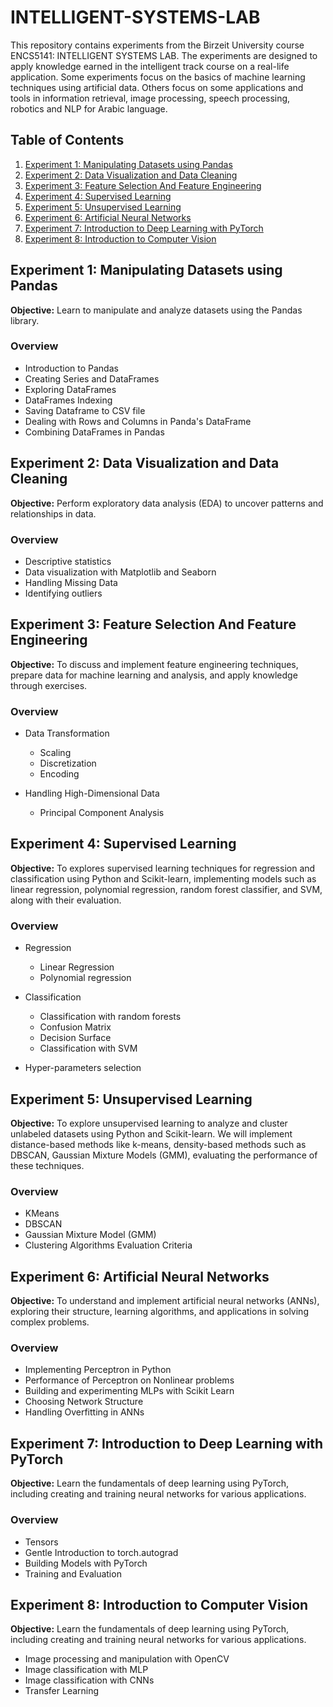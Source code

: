 # INTELLIGENT-SYSTEMS-LAB

This repository contains experiments from the Birzeit University course ENCS5141: INTELLIGENT SYSTEMS LAB. The experiments are designed to apply knowledge earned in the intelligent track course on a real-life application. Some experiments focus on
the basics of machine learning techniques using artificial data. Others focus on some applications and tools
in information retrieval, image processing, speech processing, robotics and NLP for Arabic language.


## Table of Contents

1. [Experiment 1: Manipulating Datasets using Pandas](#experiment-1-manipulating-datasets-using-pandas)
2. [Experiment 2: Data Visualization and Data Cleaning](#experiment-2-data-visualization-and-data-cleaning)
3. [Experiment 3: Feature Selection And Feature Engineering](#experiment-3-feature-selection-and-feature-engineering)
4. [Experiment 4: Supervised Learning](#experiment-4-supervised-learning)
5. [Experiment 5: Unsupervised Learning](#experiment-5-unsupervised-learning)
6. [Experiment 6: Artificial Neural Networks](#experiment-6-artificial-neural-networks)
7. [Experiment 7: Introduction to Deep Learning with PyTorch](#experiment-7-introduction-to-deep-learning-with-pyTorch)
8. [Experiment 8: Introduction to Computer Vision](#experiment-8-introduction-to-computer-vision)


## Experiment 1: Manipulating Datasets using Pandas

**Objective:** Learn to manipulate and analyze datasets using the Pandas library.

### Overview
- Introduction to Pandas
- Creating Series and DataFrames
- Exploring DataFrames
- DataFrames Indexing
- Saving Dataframe to CSV file
- Dealing with Rows and Columns in Panda's DataFrame
- Combining DataFrames in Pandas



## Experiment 2: Data Visualization and Data Cleaning

**Objective:** Perform exploratory data analysis (EDA) to uncover patterns and relationships in data.

### Overview
- Descriptive statistics
- Data visualization with Matplotlib and Seaborn
- Handling Missing Data
- Identifying outliers

## Experiment 3: Feature Selection And Feature Engineering

**Objective:** To discuss and implement feature engineering techniques, prepare data for machine learning and analysis, and apply knowledge through exercises.
### Overview
- Data Transformation
  - Scaling
  - Discretization
  - Encoding

- Handling High-Dimensional Data
  - Principal Component Analysis
 
## Experiment 4: Supervised Learning

**Objective:** To explores supervised learning techniques for regression and classification using Python and Scikit-learn, implementing models such as linear regression, polynomial regression, random forest classifier, and SVM, along with their evaluation.
### Overview
- Regression
  - Linear Regression
  - Polynomial regression

- Classification
  - Classification with random forests
  - Confusion Matrix
  - Decision Surface
  - Classification with SVM
 
- Hyper-parameters selection

## Experiment 5: Unsupervised Learning

**Objective:** To explore unsupervised learning to analyze and cluster unlabeled datasets using Python and Scikit-learn. We will implement distance-based methods like k-means, density-based methods such as DBSCAN, Gaussian Mixture Models (GMM), evaluating the performance of these techniques.
### Overview

- KMeans
- DBSCAN
- Gaussian Mixture Model (GMM)
- Clustering Algorithms Evaluation Criteria

## Experiment 6: Artificial Neural Networks

**Objective:** To understand and implement artificial neural networks (ANNs), exploring their structure, learning algorithms, and applications in solving complex problems.

### Overview
- Implementing Perceptron in Python
- Performance of Perceptron on Nonlinear problems
- Building and experimenting MLPs with Scikit Learn
- Choosing Network Structure
- Handling Overfitting in ANNs

## Experiment 7: Introduction to Deep Learning with PyTorch

**Objective:** Learn the fundamentals of deep learning using PyTorch, including creating and training neural networks for various applications.

### Overview
- Tensors
- Gentle Introduction to torch.autograd
- Building Models with PyTorch
- Training and Evaluation

## Experiment 8: Introduction to Computer Vision

**Objective:** Learn the fundamentals of deep learning using PyTorch, including creating and training neural networks for various applications.
 - Image processing and manipulation with OpenCV
 - Image classification with MLP
 - Image classification with CNNs
 - Transfer Learning

   

